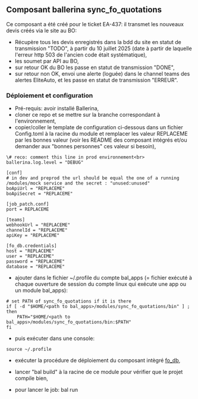 ## Composant ballerina sync_fo_quotations

Ce composant a été créé pour le ticket EA-437: il transmet les nouveaux devis créés via le site au BO:
* Récupère tous les devis enregistrés dans la bdd du site en statut de transmission "TODO",  à partir du 10 juillet 2025 (date à partir de laquelle l'erreur http 503 de l'ancien code était systématique),
* les soumet par API au BO,
* sur retour OK du BO les passe en statut de transmission "DONE",
* sur retour non OK, envoi une alerte (loguée) dans le channel teams des alertes EliteAuto, et les passe en statut de transmission "ERREUR".


### Déploiement et configuration

* Pré-requis: avoir installé Ballerina,
* cloner ce repo et se mettre sur la branche correspondant à l'environnement,
* copier/coller le template de configuration ci-dessous dans un fichier Config.toml à la racine du module et remplacer les valeur REPLACEME par les bonnes valeur (voir les README des composant intégrés et/ou demander aux "bonnes personnes" ces valeur si besoin),

```
\# reco: comment this line in prod environnement<br>
ballerina.log.level = "DEBUG"

[conf]
# in dev and preprod the url should be equal the one of a running /modules/mock service and the secret : "unused:unused"
boApiUrl = "REPLACEME"
boApiSecret = "REPLACEME"

[job_patch.conf]
port = REPLACEME

[teams]
webhookUrl = "REPLACEME"
channelId = "REPLACEME"
apiKey = "REPLACEME"

[fo_db.credentials]
host = "REPLACEME"
user = "REPLACEME"
password = "REPLACEME"
database = "REPLACEME"
```

* ajouter dans le fichier ~/.profile du compte bal_apps (= fichier exécuté à chaque ouverture de session du compte linux qui exécute une app ou un module bal_apps):
```
# set PATH of sync_fo_quotations if it is there
if [ -d "$HOME/<path to bal_apps>/modules/sync_fo_quotations/bin" ] ; then
    PATH="$HOME/<path to bal_apps>/modules/sync_fo_quotations/bin:$PATH"
fi
```
* puis exécuter dans une console:
```
source ~/.profile
```
* exécuter la procédure de déploiement du composant intègré [fo_db](../../modules/fo_db/README.md),

* lancer "bal build" à la racine de ce module pour vérifier que le projet compile bien,
* pour lancer le job: bal run



